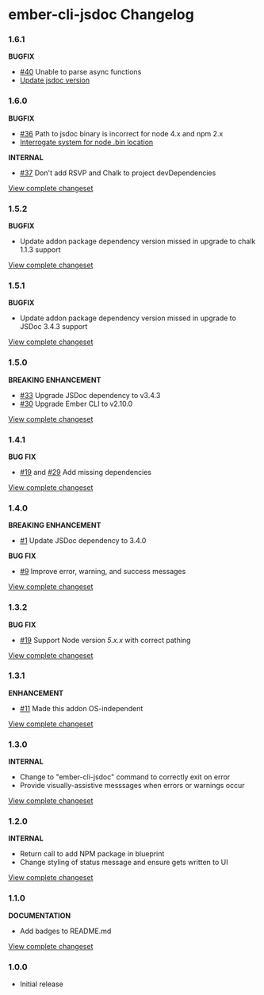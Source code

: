 # ember-cli-jsdoc Changelog

### 1.6.1

**BUGFIX**

* [#40](https://github.com/softlayer/ember-cli-jsdoc/issues/40) Unable to parse async functions
* [Update jsdoc version](<!-- https://github.com/softlayer/ember-cli-jsdoc/commit/86f45ebeec6c9e1ea66b5998a76680322184fc38 -->)

### 1.6.0

**BUGFIX**

* [#36](https://github.com/softlayer/ember-cli-jsdoc/issues/36) Path to jsdoc binary is incorrect for node 4.x and npm 2.x
* [Interrogate system for node .bin location](https://github.com/softlayer/ember-cli-jsdoc/commit/86f45ebeec6c9e1ea66b5998a76680322184fc38)

**INTERNAL**

* [#37](https://github.com/softlayer/ember-cli-jsdoc/pull/37) Don't add RSVP and Chalk to project devDependencies

[View complete changeset](https://github.com/softlayer/ember-cli-jsdoc/compare/v1.5.2...v1.6.0)


### 1.5.2

**BUGFIX**

* Update addon package dependency version missed in upgrade to chalk 1.1.3 support

[View complete changeset](https://github.com/softlayer/ember-cli-jsdoc/compare/v1.5.1...v1.5.2)

### 1.5.1

**BUGFIX**

* Update addon package dependency version missed in upgrade to JSDoc 3.4.3 support

[View complete changeset](https://github.com/softlayer/ember-cli-jsdoc/compare/v1.5.0...v1.5.1)

### 1.5.0

**BREAKING ENHANCEMENT**

* [#33](https://github.com/softlayer/ember-cli-jsdoc/issues/33) Upgrade JSDoc dependency to v3.4.3
* [#30](https://github.com/softlayer/ember-cli-jsdoc/issues/30) Upgrade Ember CLI to v2.10.0

[View complete changeset](https://github.com/softlayer/ember-cli-jsdoc/compare/v1.4.1...v1.5.0)

### 1.4.1

**BUG FIX**

* [#19](https://github.com/softlayer/ember-cli-jsdoc/issues/19) and [#29](https://github.com/softlayer/ember-cli-jsdoc/pull/29) Add missing dependencies

[View complete changeset](https://github.com/softlayer/ember-cli-jsdoc/compare/v1.4.0...v1.4.1)

### 1.4.0

**BREAKING ENHANCEMENT**

* [#1](https://github.com/softlayer/ember-cli-jsdoc/issues/1) Update JSDoc dependency to 3.4.0

**BUG FIX**

* [#9](https://github.com/softlayer/ember-cli-jsdoc/issues/9) Improve error, warning, and success messages

[View complete changeset](https://github.com/softlayer/ember-cli-jsdoc/compare/v1.3.2...v1.4.0)

### 1.3.2

**BUG FIX**

* [#19](https://github.com/softlayer/ember-cli-jsdoc/issues/19) Support Node version *5.x.x* with correct pathing

[View complete changeset](https://github.com/softlayer/ember-cli-jsdoc/compare/v1.3.1...v1.3.2)

### 1.3.1

**ENHANCEMENT**

* [#11](https://github.com/softlayer/ember-cli-jsdoc/pull/11) Made this addon OS-independent

[View complete changeset](https://github.com/softlayer/ember-cli-jsdoc/compare/v1.3.0...v1.3.1)

### 1.3.0

**INTERNAL**

* Change to "ember-cli-jsdoc" command to correctly exit on error
* Provide visually-assistive messsages when errors or warnings occur

[View complete changeset](https://github.com/softlayer/ember-cli-jsdoc/compare/v1.2.0...v1.3.0)

### 1.2.0

**INTERNAL**

* Return call to add NPM package in blueprint
* Change styling of status message and ensure gets written to UI

[View complete changeset](https://github.com/softlayer/ember-cli-jsdoc/compare/v1.1.0...v1.2.0)

### 1.1.0

**DOCUMENTATION**

* Add badges to README.md

[View complete changeset](https://github.com/softlayer/ember-cli-jsdoc/compare/v1.0.0...v1.1.0)


### 1.0.0

* Initial release
